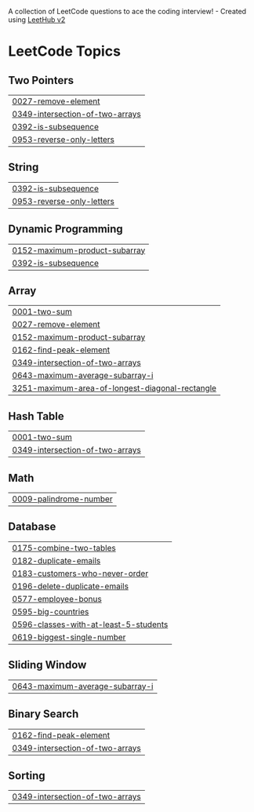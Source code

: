 A collection of LeetCode questions to ace the coding interview! - Created using [LeetHub v2](https://github.com/arunbhardwaj/LeetHub-2.0)
<!---LeetCode Topics Start-->
# LeetCode Topics
## Two Pointers
|  |
| ------- |
| [0027-remove-element](https://github.com/HarishaYerra/LeetCode-DSA/tree/master/0027-remove-element) |
| [0349-intersection-of-two-arrays](https://github.com/HarishaYerra/LeetCode-DSA/tree/master/0349-intersection-of-two-arrays) |
| [0392-is-subsequence](https://github.com/HarishaYerra/LeetCode-DSA/tree/master/0392-is-subsequence) |
| [0953-reverse-only-letters](https://github.com/HarishaYerra/LeetCode-DSA/tree/master/0953-reverse-only-letters) |
## String
|  |
| ------- |
| [0392-is-subsequence](https://github.com/HarishaYerra/LeetCode-DSA/tree/master/0392-is-subsequence) |
| [0953-reverse-only-letters](https://github.com/HarishaYerra/LeetCode-DSA/tree/master/0953-reverse-only-letters) |
## Dynamic Programming
|  |
| ------- |
| [0152-maximum-product-subarray](https://github.com/HarishaYerra/LeetCode-DSA/tree/master/0152-maximum-product-subarray) |
| [0392-is-subsequence](https://github.com/HarishaYerra/LeetCode-DSA/tree/master/0392-is-subsequence) |
## Array
|  |
| ------- |
| [0001-two-sum](https://github.com/HarishaYerra/LeetCode-DSA/tree/master/0001-two-sum) |
| [0027-remove-element](https://github.com/HarishaYerra/LeetCode-DSA/tree/master/0027-remove-element) |
| [0152-maximum-product-subarray](https://github.com/HarishaYerra/LeetCode-DSA/tree/master/0152-maximum-product-subarray) |
| [0162-find-peak-element](https://github.com/HarishaYerra/LeetCode-DSA/tree/master/0162-find-peak-element) |
| [0349-intersection-of-two-arrays](https://github.com/HarishaYerra/LeetCode-DSA/tree/master/0349-intersection-of-two-arrays) |
| [0643-maximum-average-subarray-i](https://github.com/HarishaYerra/LeetCode-DSA/tree/master/0643-maximum-average-subarray-i) |
| [3251-maximum-area-of-longest-diagonal-rectangle](https://github.com/HarishaYerra/LeetCode-DSA/tree/master/3251-maximum-area-of-longest-diagonal-rectangle) |
## Hash Table
|  |
| ------- |
| [0001-two-sum](https://github.com/HarishaYerra/LeetCode-DSA/tree/master/0001-two-sum) |
| [0349-intersection-of-two-arrays](https://github.com/HarishaYerra/LeetCode-DSA/tree/master/0349-intersection-of-two-arrays) |
## Math
|  |
| ------- |
| [0009-palindrome-number](https://github.com/HarishaYerra/LeetCode-DSA/tree/master/0009-palindrome-number) |
## Database
|  |
| ------- |
| [0175-combine-two-tables](https://github.com/HarishaYerra/LeetCode-DSA/tree/master/0175-combine-two-tables) |
| [0182-duplicate-emails](https://github.com/HarishaYerra/LeetCode-DSA/tree/master/0182-duplicate-emails) |
| [0183-customers-who-never-order](https://github.com/HarishaYerra/LeetCode-DSA/tree/master/0183-customers-who-never-order) |
| [0196-delete-duplicate-emails](https://github.com/HarishaYerra/LeetCode-DSA/tree/master/0196-delete-duplicate-emails) |
| [0577-employee-bonus](https://github.com/HarishaYerra/LeetCode-DSA/tree/master/0577-employee-bonus) |
| [0595-big-countries](https://github.com/HarishaYerra/LeetCode-DSA/tree/master/0595-big-countries) |
| [0596-classes-with-at-least-5-students](https://github.com/HarishaYerra/LeetCode-DSA/tree/master/0596-classes-with-at-least-5-students) |
| [0619-biggest-single-number](https://github.com/HarishaYerra/LeetCode-DSA/tree/master/0619-biggest-single-number) |
## Sliding Window
|  |
| ------- |
| [0643-maximum-average-subarray-i](https://github.com/HarishaYerra/LeetCode-DSA/tree/master/0643-maximum-average-subarray-i) |
## Binary Search
|  |
| ------- |
| [0162-find-peak-element](https://github.com/HarishaYerra/LeetCode-DSA/tree/master/0162-find-peak-element) |
| [0349-intersection-of-two-arrays](https://github.com/HarishaYerra/LeetCode-DSA/tree/master/0349-intersection-of-two-arrays) |
## Sorting
|  |
| ------- |
| [0349-intersection-of-two-arrays](https://github.com/HarishaYerra/LeetCode-DSA/tree/master/0349-intersection-of-two-arrays) |
<!---LeetCode Topics End-->